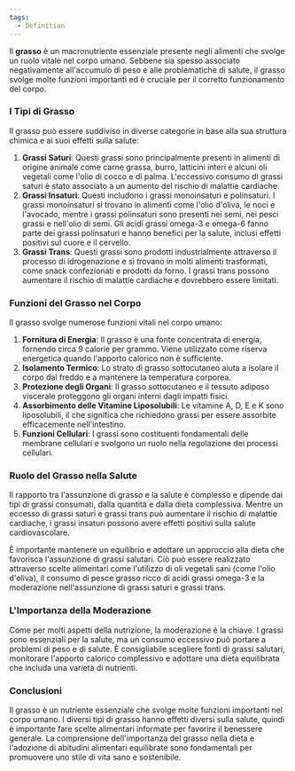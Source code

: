 ```yaml
---
tags:
  - Definition
---
```

Il **grasso** è un macronutriente essenziale presente negli alimenti che svolge un ruolo vitale nel corpo umano.
Sebbene sia spesso associato negativamente all'accumulo di peso e alle problematiche di salute, il grasso svolge molte funzioni importanti ed è cruciale per il corretto funzionamento del corpo.

### I Tipi di Grasso

Il grasso può essere suddiviso in diverse categorie in base alla sua struttura chimica e ai suoi effetti sulla salute:
1. **Grassi Saturi**: Questi grassi sono principalmente presenti in alimenti di origine animale come carne grassa, burro, latticini interi e alcuni oli vegetali come l'olio di cocco e di palma. L'eccessivo consumo di grassi saturi è stato associato a un aumento del rischio di malattie cardiache.
2. **Grassi Insaturi**: Questi includono i grassi monoinsaturi e polinsaturi. I grassi monoinsaturi si trovano in alimenti come l'olio d'oliva, le noci e l'avocado, mentre i grassi polinsaturi sono presenti nei semi, nei pesci grassi e nell'olio di semi. Gli acidi grassi omega-3 e omega-6 fanno parte dei grassi polinsaturi e hanno benefici per la salute, inclusi effetti positivi sul cuore e il cervello.
3. **Grassi Trans**: Questi grassi sono prodotti industrialmente attraverso il processo di idrogenazione e si trovano in molti alimenti trasformati, come snack confezionati e prodotti da forno. I grassi trans possono aumentare il rischio di malattie cardiache e dovrebbero essere limitati.

### Funzioni del Grasso nel Corpo

Il grasso svolge numerose funzioni vitali nel corpo umano:

1. **Fornitura di Energia**: Il grasso è una fonte concentrata di energia, fornendo circa 9 calorie per grammo. Viene utilizzato come riserva energetica quando l'apporto calorico non è sufficiente.
2. **Isolamento Termico**: Lo strato di grasso sottocutaneo aiuta a isolare il corpo dal freddo e a mantenere la temperatura corporea.
3. **Protezione degli Organi**: Il grasso sottocutaneo e il tessuto adiposo viscerale proteggono gli organi interni dagli impatti fisici.
4. **Assorbimento delle Vitamine Liposolubili**: Le vitamine A, D, E e K sono liposolubili, il che significa che richiedono grassi per essere assorbite efficacemente nell'intestino.
5. **Funzioni Cellulari**: I grassi sono costituenti fondamentali delle membrane cellulari e svolgono un ruolo nella regolazione dei processi cellulari.

### Ruolo del Grasso nella Salute

Il rapporto tra l'assunzione di grasso e la salute è complesso e dipende dai tipi di grassi consumati, dalla quantità e dalla dieta complessiva. Mentre un eccesso di grassi saturi e grassi trans può aumentare il rischio di malattie cardiache, i grassi insaturi possono avere effetti positivi sulla salute cardiovascolare.

È importante mantenere un equilibrio e adottare un approccio alla dieta che favorisca l'assunzione di grassi salutari. Ciò può essere realizzato attraverso scelte alimentari come l'utilizzo di oli vegetali sani (come l'olio d'oliva), il consumo di pesce grasso ricco di acidi grassi omega-3 e la moderazione nell'assunzione di grassi saturi e grassi trans.

### L'Importanza della Moderazione

Come per molti aspetti della nutrizione, la moderazione è la chiave. I grassi sono essenziali per la salute, ma un consumo eccessivo può portare a problemi di peso e di salute. È consigliabile scegliere fonti di grassi salutari, monitorare l'apporto calorico complessivo e adottare una dieta equilibrata che includa una varietà di nutrienti.

### Conclusioni

Il grasso è un nutriente essenziale che svolge molte funzioni importanti nel corpo umano. I diversi tipi di grasso hanno effetti diversi sulla salute, quindi è importante fare scelte alimentari informate per favorire il benessere generale. La comprensione dell'importanza del grasso nella dieta e l'adozione di abitudini alimentari equilibrate sono fondamentali per promuovere uno stile di vita sano e sostenibile.